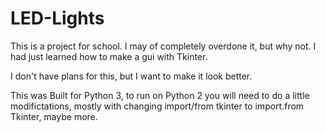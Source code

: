 # LED-Lights


This is a project for school. I may of completely overdone it, but why not. I had just learned how to make a gui with Tkinter.

I don't have plans for this, but I want to make it look better.


This was Built for Python 3, to run on Python 2 you will need to do a little modifictations, mostly with changing import/from tkinter to import.from Tkinter, maybe more.
